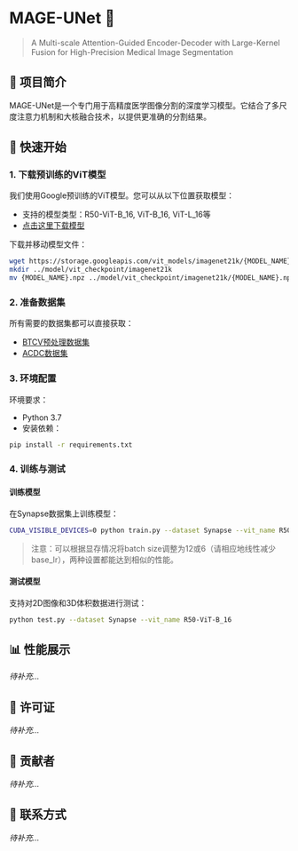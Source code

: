 # MAGE-UNet 🔬

> A Multi-scale Attention-Guided Encoder-Decoder with Large-Kernel Fusion for High-Precision Medical Image Segmentation

## 📝 项目简介

MAGE-UNet是一个专门用于高精度医学图像分割的深度学习模型。它结合了多尺度注意力机制和大核融合技术，以提供更准确的分割结果。

## 🚀 快速开始

### 1. 下载预训练的ViT模型

我们使用Google预训练的ViT模型。您可以从以下位置获取模型：
- 支持的模型类型：R50-ViT-B_16, ViT-B_16, ViT-L_16等
- [点击这里下载模型](https://console.cloud.google.com/storage/vit_models/)

下载并移动模型文件：
```bash
wget https://storage.googleapis.com/vit_models/imagenet21k/{MODEL_NAME}.npz
mkdir ../model/vit_checkpoint/imagenet21k
mv {MODEL_NAME}.npz ../model/vit_checkpoint/imagenet21k/{MODEL_NAME}.npz
```

### 2. 准备数据集

所有需要的数据集都可以直接获取：
- [BTCV预处理数据集](https://drive.google.com/drive/folders/1ACJEoTp-uqfFJ73qS3eUObQh52nGuzCd?usp=sharing)
- [ACDC数据集](https://drive.google.com/drive/folders/1KQcrci7aKsYZi1hQoZ3T3QUtcy7b--n4?usp=drive_link)

### 3. 环境配置

环境要求：
- Python 3.7
- 安装依赖：
```bash
pip install -r requirements.txt
```

### 4. 训练与测试

#### 训练模型
在Synapse数据集上训练模型：
```bash
CUDA_VISIBLE_DEVICES=0 python train.py --dataset Synapse --vit_name R50-ViT-B_16
```
> 注意：可以根据显存情况将batch size调整为12或6（请相应地线性减少base_lr），两种设置都能达到相似的性能。

#### 测试模型
支持对2D图像和3D体积数据进行测试：
```bash
python test.py --dataset Synapse --vit_name R50-ViT-B_16
```

## 📊 性能展示

*待补充...*

## 📜 许可证

*待补充...*

## 👥 贡献者

*待补充...*

## 📮 联系方式

*待补充...*
